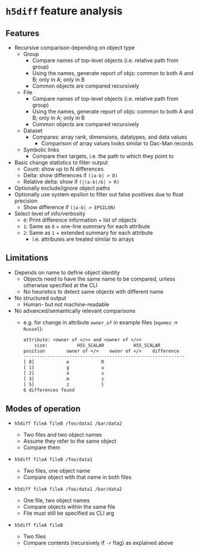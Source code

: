 
# `h5diff` feature analysis

## Features

- Recursive comparison depending on object type
    - Group
        - Compare names of top-level objects (i.e. relative path from group)
        - Using the names, generate report of objs: common to both A and B; only in A; only in B
        - Common objects are compared recursively
    - File
        - Compare names of top-level objects (i.e. relative path from group)
        - Using the names, generate report of objs: common to both A and B; only in A; only in B
        - Common objects are compared recursively
    - Dataset
        - Compares: array rank, dimensions, datatypes, and data values
            - Comparison of array values looks similar to Dac-Man records
    - Symbolic links
        - Compare their targets, i.e. the path to which they point to
- Basic change statistics to filter output
    - Count: show up to N differences
    - Delta: show differences if `(|a-b| > D)`
    - Relative delta: show if `(|(a-b)/b| > R)`
- Optionally exclude/ignore object paths
- Optionally use system epsilon to filter out false positives due to float precision
    - Show difference if `(|a-b| > EPSILON)`
- Select level of info/verbosity
    - `0`: Print difference information + list of objects
    - `1`: Same as `0` + one-line summary for each attribute
    - `2`: Same as `1` + extended summary for each attribute
        - i.e. attributes are treated similar to arrays

## Limitations

- Depends on name to define object identity
    - Objects need to have the same name to be compared, unless otherwise specified at the CLI
    - No heuristics to detect same objects with different name
- No structured output
    - Human- but not machine-readable
- No advanced/semantically relevant comparisons
    - e.g. for change in attribute `owner_of` in example files (`egomez` -> `Russel`):

        ```txt
        attribute: <owner of </>> and <owner of </>>
            size:           H5S_SCALAR           H5S_SCALAR
        position        owner of </>    owner of </>    difference
        ------------------------------------------------------------
        [ 0]            e            R
        [ 1]            g            u
        [ 2]            o            s
        [ 3]            m            s
        [ 5]            z            l
        6 differences found
        ```

## Modes of operation

- `h5diff fileA fileB /foo/data1 /bar/data2`
    - Two files and two object names
    - Assume they refer to the same object
    - Compare them

- `h5diff fileA fileB /foo/data1`
    - Two files, one object name
    - Compare object with that name in both files

- `h5diff fileA fileA /foo/data1 /bar/data2`
    - One file, two object names
    - Compare objects within the same file
    - File must still be specified as CLI arg

- `h5diff fileA fileB`
    - Two files
    - Compare contents (recursively if `-r` flag) as explained above
